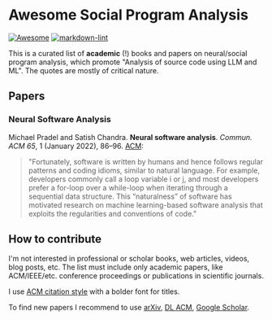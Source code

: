 # Awesome Social Program Analysis

[![Awesome](https://cdn.rawgit.com/sindresorhus/awesome/d7305f38d29fed78fa85652e3a63e154dd8e8829/media/badge.svg)](https://github.com/sindresorhus/awesome)
[![markdown-lint](https://github.com/h1alexbel/awesome-social-program-analysis/actions/workflows/markdown-lint.yml/badge.svg)](https://github.com/h1alexbel/awesome-social-program-analysis/actions/workflows/markdown-lint.yml)

This is a curated list of **academic** (!) books and papers on
neural/social program analysis, which promote
"Analysis of source code using LLM and ML".
The quotes are mostly of critical nature.

## Papers

### Neural Software Analysis

Michael Pradel and Satish Chandra.
**Neural software analysis**.
_Commun. ACM 65_, 1 (January 2022), 86–96.
[ACM](https://doi.org/10.1145/3460348):
> "Fortunately, software is written by humans and hence follows regular
patterns and coding idioms, similar to natural language.
For example, developers commonly call a loop variable i or j,
and most developers prefer a for-loop over a while-loop when iterating
through a sequential data structure.
This “naturalness” of software has motivated research on machine learning-based
software analysis that exploits the regularities and conventions of code."

## How to contribute

I'm not interested in professional or scholar books, web articles, videos,
blog posts, etc.
The list must include only academic papers, like ACM/IEEE/etc. conference
proceedings or publications in scientific journals.

I use [ACM citation style](https://www.acm.org/publications/authors/reference-formatting)
with a bolder font for titles.

To find new papers I recommend to use [arXiv](https://arxiv.org),
[DL ACM](https://dl.acm.org), [Google Scholar](https://scholar.google.com).
